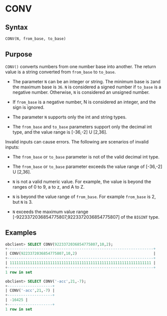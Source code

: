 # CONV

## Syntax

```sql
CONV(N, from_base, to_base)
```

## Purpose

`CONV()` converts numbers from one number base into another. The return value is a string converted from `from_base` to `to_base`.

* The parameter `N` can be an integer or string. The minimum base is `2`and the maximum base is `36`. `N` is considered a signed number if `to_base` is a negative number. Otherwise, `N` is considered an unsigned number.

* If `from_base` is a negative number, N is considered an integer, and the sign is ignored.

* The parameter `N` supports only the int and string types.

* The `from_base` and `to_base` parameters support only the decimal int type, and the value range is \[-36,-2\] U \[2,36\].

Invalid inputs can cause errors. The following are scenarios of invalid inputs:

* The `from_base` or `to_base` parameter is not of the valid decimal int type.

* The `from_base` or `to_base` parameter exceeds the value range of \[-36,-2\] U \[2,36\].

* `N` is not a valid numeric value. For example, the value is beyond the ranges of 0 to 9, a to z, and A to Z.

* `N` is beyond the value range of `from_base`. For example `from_base` is 2, but `N` is 3.

* `N` exceeds the maximum value range \[-9223372036854775807,9223372036854775807\] of the `BIGINT` type.

## Examples

```sql
obclient> SELECT CONV(9223372036854775807,10,2);
+-----------------------------------------------------------------+
| CONV(9223372036854775807,10,2)                                  |
+-----------------------------------------------------------------+
| 111111111111111111111111111111111111111111111111111111111111111 |
+-----------------------------------------------------------------+
1 row in set

obclient> SELECT CONV('-acc',21,-7);
+--------------------+
| CONV('-acc',21,-7) |
+--------------------+
| -16425 |
+--------------------+
1 row in set
```
